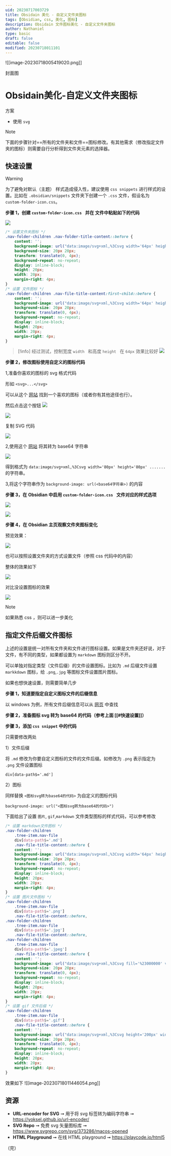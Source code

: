 ```yaml
---
uid: 20230717003729
title: Obsidain 美化 - 自定义文件夹图标
tags: [Obsidian, css, 美化, 图标]
description: Obsidain 文件图标美化 - 自定义文件夹图标
author: Nathaniel
type: basic
draft: false
editable: false
modified: 20230718011101
---
```


![[image-20230718005419020.png]]

封面图

# Obsidain美化-自定义文件夹图标

方案

- 使用 `svg `

 > [!NOTE]
 > 下面的步骤针对==所有的文件夹和文件==图标修改。有其他需求（修改指定文件夹的图标）则需要自行分析得到文件夹元素的选择器。

## 快速设置

 > [!warning]
 > 为了避免对默认（主题） 样式造成侵入性，建议使用 `css snippets` 进行样式的设置。比如在 `.obsidian/snippets` 文件夹下创建一个 `.css` 文件，假设名为 `custom-folder-icon.css`。

**步骤 1，创建 `custom-folder-icon.css ` 并在 文件中粘贴如下的代码**

![](https://cdn.pkmer.cn/images/c084213f7c3b476781922690d084317d.png!pkmer)

```css
/* 设置文件夹图标 */
.nav-folder-children .nav-folder-title-content::before {
	content: '';
	background-image: url("data:image/svg+xml,%3Csvg width='64px' height='64px' viewBox='0 0 32 32' xmlns='http://www.w3.org/2000/svg'%3E%3Ctitle%3Efolder_type_macos_opened%3C/title%3E%3Cpath d='M27.9,6H18.2l-2,4H5V27H30V6ZM28,24H7V12H28Zm.1-14H20.3l1-2H28Z' style='fill:%237bbedb'/%3E%3Cpolygon points='25.9 14 0.3 14 4.1 27 29.7 27 25.9 14' style='fill:%237bbedb'/%3E%3Cpath d='M22.258,25.522a15.725,15.725,0,0,1-7.5-1.516l.473-.75a15.264,15.264,0,0,0,7.027,1.3c0,.082.1-1.533.245-2.413H19.1a21.649,21.649,0,0,1,3.033-9.408h-10.2V28.261H22.649A22.38,22.38,0,0,1,22.258,25.522Z' style='fill:%23c6e9fa;fill-rule:evenodd'/%3E%3Cpath d='M23.285,24.5a10.7,10.7,0,0,0,4.484-1.3l.587.75a12.775,12.775,0,0,1-5.071,1.517,13.6,13.6,0,0,0,.441,2.8h7.337V12.739h-7.81a19.337,19.337,0,0,0-2.968,8.381h3.506a15.409,15.409,0,0,0-.506,3.375Z' style='fill:%2300adee;fill-rule:evenodd'/%3E%3Cpolygon points='16.568 15.087 17.563 15.087 17.563 17.386 16.568 17.386 16.568 15.087 16.568 15.087' style='fill:%2300adee;fill-rule:evenodd'/%3E%3Cpolygon points='24.851 15.087 25.845 15.087 25.845 17.386 24.851 17.386 24.851 15.087 24.851 15.087' style='fill:%23231f20;fill-rule:evenodd'/%3E%3Cpath d='M23.285,24.5a10.7,10.7,0,0,0,4.484-1.3l.587.75a12.775,12.775,0,0,1-5.071,1.517,12.27,12.27,0,0,0,1.354,5.087L23.791,31c-1.549-2.445-1.826-5.739-1.288-8.853H19.1A21.485,21.485,0,0,1,24.084,10l.734.636A19.1,19.1,0,0,0,20.285,21.12h3.506a15.409,15.409,0,0,0-.506,3.375Z' style='fill:%23231f20;fill-rule:evenodd'/%3E%3Cpath d='M22.258,24.56v.962a15.725,15.725,0,0,1-7.5-1.516l.473-.75a15.264,15.264,0,0,0,7.027,1.3Z' style='fill:%2300adee;fill-rule:evenodd'/%3E%3C/svg%3E");
	background-size: 20px 20px;
	transform: translate(0, 4px);
	background-repeat: no-repeat;
	display: inline-block;
	height: 20px;
	width: 20px;
	margin-right: 4px;
}
/* 设置 文件图标 */
.nav-folder-children .nav-file-title-content:first-child::before {
	content: '';
	background-image: url("data:image/svg+xml,%3Csvg width='64px' height='64px' viewBox='0 0 24 24'  xmlns='http://www.w3.org/2000/svg'%3E%3Cpath fill-rule='evenodd' clip-rule='evenodd' d='M0 8C0 5.79086 1.79086 4 4 4H20C22.2091 4 24 5.79086 24 8V16C24 18.2091 22.2091 20 20 20H4C1.79086 20 0 18.2091 0 16V8ZM4 6C2.89543 6 2 6.89543 2 8V16C2 17.1046 2.89543 18 4 18H20C21.1046 18 22 17.1046 22 16V8C22 6.89543 21.1046 6 20 6H4ZM5.68377 8.05132C6.09211 7.9152 6.54174 8.05566 6.8 8.4L9 11.3333L11.2 8.4C11.4583 8.05566 11.9079 7.9152 12.3162 8.05132C12.7246 8.18743 13 8.56957 13 9V15C13 15.5523 12.5523 16 12 16C11.4477 16 11 15.5523 11 15V12L9.8 13.6C9.61115 13.8518 9.31476 14 9 14C8.68524 14 8.38885 13.8518 8.2 13.6L7 12V15C7 15.5523 6.55228 16 6 16C5.44772 16 5 15.5523 5 15V9C5 8.56957 5.27543 8.18743 5.68377 8.05132ZM18 9C18 8.44772 17.5523 8 17 8C16.4477 8 16 8.44772 16 9V12.5858L15.7071 12.2929C15.3166 11.9024 14.6834 11.9024 14.2929 12.2929C13.9024 12.6834 13.9024 13.3166 14.2929 13.7071L16.2929 15.7071C16.6834 16.0976 17.3166 16.0976 17.7071 15.7071L19.7071 13.7071C20.0976 13.3166 20.0976 12.6834 19.7071 12.2929C19.3166 11.9024 18.6834 11.9024 18.2929 12.2929L18 12.5858V9Z' fill='%23000000'/%3E%3C/svg%3E");
	background-size: 20px 20px;
	transform: translate(0, 4px);
	background-repeat: no-repeat;
	display: inline-block;
	height: 20px;
	width: 20px;
	margin-right: 4px;
}

```

 > [!info]
 > 经过测试，控制宽度 `width ` 和高度 `height ` 在 `64px` 效果比较好
 > ![](https://cdn.pkmer.cn/images/bb35df882747e2783ca761f4f5c01263.png!pkmer)

**步骤 2，修改图标使用自定义的图标代码**

1,准备你喜欢的图标的 svg 格式代码

形如 `<svg>...</svg>`

可以从这个 [网站](https://www.svgrepo.com/svg/373286/macos-opened) 找到一个喜欢的图标（或者你有其他途径也行）。

然后点击这个按钮 ![](https://cdn.pkmer.cn/images/83cd4e26be36a8fdd2e03a84b57a0fbb.png!pkmer)

![](https://cdn.pkmer.cn/images/ae07864f5d4a698b8b2fe5c8c848dc62.png!pkmer)

复制 SVG 代码

![](https://cdn.pkmer.cn/images/49e8d1bf9647e6abd7bf9bc00cf95e8f.png!pkmer)

2,使用这个 [网站](https://yoksel.github.io/url-encoder) 将其转为 base64 字符串

![](https://cdn.pkmer.cn/images/447d995b947476cb5a205e5c661c48b6.png!pkmer)

得到格式为 `data:image/svg+xml,%3Csvg width='80px' height='80px' .......` 的字符串。

3,将这个字符串作为 `background-image: url(<base64字符串>)` 的内容

**步骤 3，在 Obsidian 中启用 `custom-folder-icon.css ` 文件对应的样式选项**

![](https://cdn.pkmer.cn/images/99972021cc142ce9b2ad5d93f41258d2.png!pkmer)

![](https://cdn.pkmer.cn/images/228bb3df69496f9bf33f5afbdb98d9cc.png!pkmer)

**步骤 4，在 Obsidian 主页观察文件夹图标变化**

预览效果：

![](https://cdn.pkmer.cn/images/090679bca9169262bf7f114067dd3116.png!pkmer)

也可以按照设置文件夹的方式设置文件（参照 css 代码中的内容）

整体的效果如下

![](https://cdn.pkmer.cn/images/3c40236c1ece0499a453cf567448d8fd.png!pkmer)

对比没设置图标的效果

![](https://cdn.pkmer.cn/images/817fd82519dd8e0948e3046b9806d1cd.png!pkmer)

 > [!NOTE]
 > 如果熟悉 css ，则可以进一步美化

## 指定文件后缀文件图标

上述的设置是统一对所有文件夹和文件进行图标设置。如果是文件夹还好说，对于文件，有不同的类型，如果都设置为 `markdown` 图标则区分不开。

可以单独对指定类型（文件后缀）的文件设置图标。比如为 `.md` 后缀文件设置 `markkdown` 图标，给 `.png`,`.jpg` 等图标文件设置图片图标。

如果也想快速设置，则需要简单几步

**步骤 1，知道要指定自定义图标文件的后缀信息**

以 windows 为例，所有文件后缀信息可以从 [网页](https://support.microsoft.com/en-us/windows/common-file-name-extensions-in-windows-da4a4430-8e76-89c5-59f7-1cdbbc75cb01) 中查找

**步骤 2，准备图标 svg 转为 base64 的代码（参考上面 [[#快速设置]]）**

**步骤 3，添加 `css snippet` 中的代码**

只需要修改两处

1）文件后缀

将 `.md` 修改为你要自定义图标的文件的文件后缀。如修改为 `.png` 表示指定为 `.png` 文件设置图标

```
div[data-path$='.md']
```

2）图标

同样替换 `<图标svg转为base64的代码>` 为自定义的图标代码

```
background-image: url("<图标svg转为base64的代码>")
```

下面给出了设置 `图片`, `gif`,`markdown` 文件类型图标的样式代码，可以参考修改

```css
/* 设置 markdown文件图标 */
.nav-folder-children
	.tree-item.nav-file
	div[data-path$='.md']
	.nav-file-title-content::before {
	content: '';
	background-image: url("data:image/svg+xml,%3Csvg width='64px' height='64px' viewBox='0 0 24 24'  xmlns='http://www.w3.org/2000/svg'%3E%3Cpath fill-rule='evenodd' clip-rule='evenodd' d='M0 8C0 5.79086 1.79086 4 4 4H20C22.2091 4 24 5.79086 24 8V16C24 18.2091 22.2091 20 20 20H4C1.79086 20 0 18.2091 0 16V8ZM4 6C2.89543 6 2 6.89543 2 8V16C2 17.1046 2.89543 18 4 18H20C21.1046 18 22 17.1046 22 16V8C22 6.89543 21.1046 6 20 6H4ZM5.68377 8.05132C6.09211 7.9152 6.54174 8.05566 6.8 8.4L9 11.3333L11.2 8.4C11.4583 8.05566 11.9079 7.9152 12.3162 8.05132C12.7246 8.18743 13 8.56957 13 9V15C13 15.5523 12.5523 16 12 16C11.4477 16 11 15.5523 11 15V12L9.8 13.6C9.61115 13.8518 9.31476 14 9 14C8.68524 14 8.38885 13.8518 8.2 13.6L7 12V15C7 15.5523 6.55228 16 6 16C5.44772 16 5 15.5523 5 15V9C5 8.56957 5.27543 8.18743 5.68377 8.05132ZM18 9C18 8.44772 17.5523 8 17 8C16.4477 8 16 8.44772 16 9V12.5858L15.7071 12.2929C15.3166 11.9024 14.6834 11.9024 14.2929 12.2929C13.9024 12.6834 13.9024 13.3166 14.2929 13.7071L16.2929 15.7071C16.6834 16.0976 17.3166 16.0976 17.7071 15.7071L19.7071 13.7071C20.0976 13.3166 20.0976 12.6834 19.7071 12.2929C19.3166 11.9024 18.6834 11.9024 18.2929 12.2929L18 12.5858V9Z' fill='%23000000'/%3E%3C/svg%3E");
	background-size: 20px 20px;
	transform: translate(0, 4px);
	background-repeat: no-repeat;
	display: inline-block;
	height: 20px;
	width: 20px;
	margin-right: 4px;
}
/* 设置 图片文件图标 */
.nav-folder-children
	.tree-item.nav-file
	div[data-path$='.png']
	.nav-file-title-content::before,
.nav-folder-children
	.tree-item.nav-file
	div[data-path$='.jpg']
	.nav-file-title-content::before,
.nav-folder-children
	.tree-item.nav-file
	div[data-path$='.jpeg']
	.nav-file-title-content::before {
	content: '';
	background-image: url("data:image/svg+xml,%3Csvg fill='%23000000' viewBox='0 0 24 24' id='image' data-name='Flat Line' xmlns='http://www.w3.org/2000/svg' class='icon flat-line'%3E%3Cg id='SVGRepo_bgCarrier' stroke-width='0'%3E%3C/g%3E%3Cg id='SVGRepo_tracerCarrier' stroke-linecap='round' stroke-linejoin='round'%3E%3C/g%3E%3Cg id='SVGRepo_iconCarrier'%3E%3Cpath id='secondary' d='M21,5V19a1,1,0,0,1-.29.71L14,13l-3,3L9,14,3.29,19.71A1,1,0,0,1,3,19V5A1,1,0,0,1,4,4H20A1,1,0,0,1,21,5Z' style='fill: %232ca9bc; stroke-width: 2;'%3E%3C/path%3E%3Cpolyline id='primary' points='20.71 19.71 14 13 11 16 9 14 3.29 19.71' style='fill: none; stroke: %23000000; stroke-linecap: round; stroke-linejoin: round; stroke-width: 2;'%3E%3C/polyline%3E%3Cline id='primary-upstroke' x1='10.95' y1='9' x2='11.05' y2='9' style='fill: none; stroke: %23000000; stroke-linecap: round; stroke-linejoin: round; stroke-width: 2.5;'%3E%3C/line%3E%3Crect id='primary-2' data-name='primary' x='3' y='4' width='18' height='16' rx='1' style='fill: none; stroke: %23000000; stroke-linecap: round; stroke-linejoin: round; stroke-width: 2;'%3E%3C/rect%3E%3C/g%3E%3C/svg%3E");
	background-size: 20px 20px;
	transform: translate(0, 4px);
	background-repeat: no-repeat;
	display: inline-block;
	height: 20px;
	width: 20px;
	margin-right: 4px;
}
/* 设置 gif 文件后缀 */
.nav-folder-children
	.tree-item.nav-file
	div[data-path$='.gif']
	.nav-file-title-content::before {
	content: '';
	background-image: url("data:image/svg+xml,%3Csvg height='200px' width='200px' version='1.1' id='Layer_1' xmlns='http://www.w3.org/2000/svg' xmlns:xlink='http://www.w3.org/1999/xlink' viewBox='0 0 511.999 511.999' xml:space='preserve' fill='%23000000'%3E%3Cg id='SVGRepo_bgCarrier' stroke-width='0'%3E%3C/g%3E%3Cg id='SVGRepo_tracerCarrier' stroke-linecap='round' stroke-linejoin='round'%3E%3C/g%3E%3Cg id='SVGRepo_iconCarrier'%3E%3Cg%3E%3Cpath style='fill:%23415E72;' d='M230.635,504.974c-12.404,4.378-25.433,6.714-38.589,6.93c-15.301,0.888-30.314-4.45-41.614-14.805 c-9.747-10.131-14.949-23.792-14.405-37.837c-0.36-21.992,8.875-43.055,25.289-57.7c15.205-12.396,34.332-18.966,53.947-18.542 c10.908-0.416,21.783,1.569,31.843,5.81l-6.746,18.358c-8.427-3.713-17.582-5.506-26.785-5.242 c-12.844-0.24-25.345,4.145-35.212,12.364c-12.084,11.108-18.838,26.857-18.542,43.271c0,22.664,12.364,35.78,35.964,35.78 c5.498,0.064,10.964-0.888,16.118-2.817l5.994-31.651h-22.288l3.553-17.606h43.463L230.635,504.974z'%3E%3C/path%3E%3Cpath style='fill:%23415E72;' d='M252.579,510.575l17.238-91.231h21.912l-17.422,91.231L252.579,510.575L252.579,510.575z M273.386,394.624c-0.184-7.154,5.458-13.1,12.612-13.293c0.168-0.008,0.336-0.008,0.504,0c6.218-0.2,11.42,4.674,11.62,10.892 c0.008,0.304,0.008,0.608-0.008,0.912c0.064,7.178-5.698,13.052-12.876,13.117c-0.208,0-0.416,0-0.616-0.008 c-5.962,0.264-11.012-4.361-11.276-10.332c-0.016-0.432-0.008-0.864,0.024-1.296L273.386,394.624z'%3E%3C/path%3E%3Cpath style='fill:%23415E72;' d='M301.859,510.575l14.053-74.37h-11.804l3.201-16.854h11.804l0.904-4.69 c1.473-11.66,6.826-22.48,15.205-30.723c6.746-5.57,15.261-8.563,24.008-8.427c4.618-0.232,9.235,0.592,13.493,2.401l-4.121,17.23 c-2.809-1.064-5.802-1.569-8.803-1.497c-10.3,0-16.11,9.555-18.174,21.359l-0.8,4.337h18.918l-3.201,16.854h-18.918l-14.037,74.378 H301.859z'%3E%3C/path%3E%3C/g%3E%3Ccircle style='fill:%2325B6D2;' cx='147.406' cy='207.447' r='99.274'%3E%3C/circle%3E%3Ccircle style='fill:%23E04F5F;' cx='255.996' cy='153.333' r='99.274'%3E%3C/circle%3E%3Cpath style='fill:%23FFFFFF;' d='M364.593,194.555c-52.618,0-95.273-42.655-95.273-95.273s42.655-95.273,95.273-95.273 s95.273,42.655,95.273,95.273l0,0C459.81,151.876,417.187,194.491,364.593,194.555z'%3E%3C/path%3E%3Cpath style='fill:%23AAC1CE;' d='M364.585,8.003c50.409,0,91.271,40.862,91.271,91.271s-40.862,91.271-91.271,91.271 s-91.271-40.862-91.271-91.271l0,0C273.378,48.889,314.208,8.059,364.585,8.003 M364.585,0 c-54.827,0.008-99.274,44.455-99.266,99.282s44.455,99.274,99.282,99.266s99.266-44.447,99.266-99.274 C463.867,44.447,419.428,0,364.585,0C364.593,0,364.593,0,364.585,0z'%3E%3C/path%3E%3C/g%3E%3C/svg%3E");
	background-size: 20px 20px;
	transform: translate(0, 4px);
	background-repeat: no-repeat;
	display: inline-block;
	height: 20px;
	width: 20px;
	margin-right: 4px;
}
```

效果如下
![[image-20230718011446054.png]]



## 资源

- **URL-encoder for SVG** ➞ 用于将 svg 标签转为编码字符串 ➞ <https://yoksel.github.io/url-encoder/>
- **SVG Repo** ➞ 免费 svg 矢量图标库 ➞ <https://www.svgrepo.com/svg/373286/macos-opened>
- **HTML Playground** ➞ 在线 HTML playground ➞ <https://playcode.io/html5>

（完）